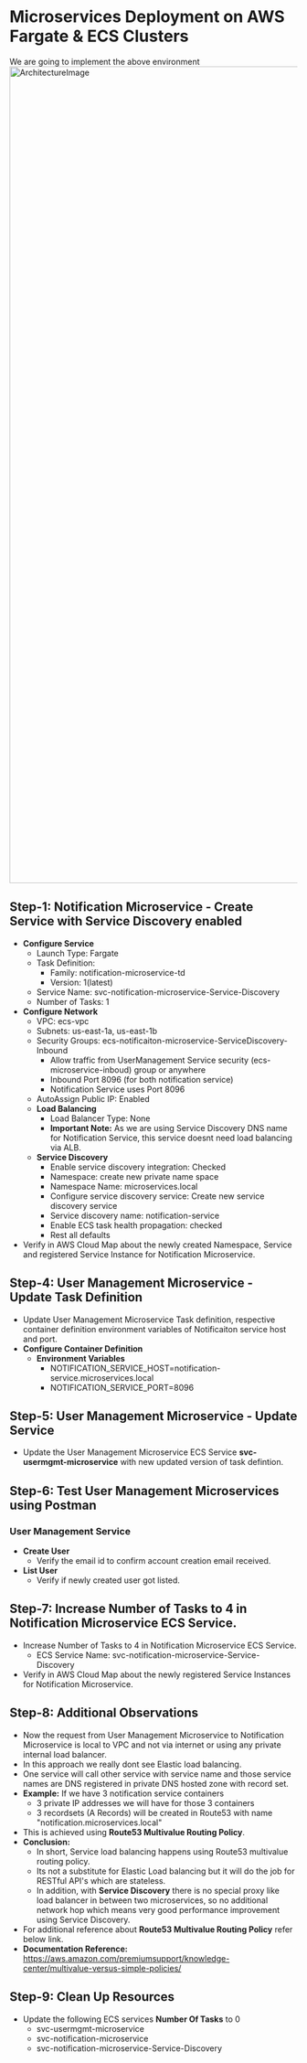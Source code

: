 # Microservices Deployment on AWS Fargate & ECS Clusters

We are going to implement the above environment
<img width="1429" alt="ArchitectureImage" src="https://user-images.githubusercontent.com/87567444/207403694-65166263-d8fd-4bdb-b63a-9101ba89eb5f.png">

## Step-1: Notification Microservice - Create Service with Service Discovery enabled
- **Configure Service**
    - Launch Type: Fargate
    - Task Definition:
        - Family: notification-microservice-td
        - Version: 1(latest) 
    - Service Name: svc-notification-microservice-Service-Discovery
    - Number of Tasks: 1
- **Configure Network**
    - VPC: ecs-vpc
    - Subnets: us-east-1a, us-east-1b
    - Security Groups: ecs-notificaiton-microservice-ServiceDiscovery-Inbound 
        - Allow traffic from UserManagement Service security (ecs-microservice-inboud) group or anywhere
        - Inbound Port 8096 (for both notification service)
        - Notification Service uses Port 8096
    - AutoAssign Public IP: Enabled        
    - **Load Balancing**
        - Load Balancer Type: None
        - **Important Note:** As we are using Service Discovery DNS name for Notification Service, this service doesnt need load balancing via ALB. 
    - **Service Discovery**
        - Enable service discovery integration: Checked
        - Namespace: create new private name space 
        - Namespace Name: microservices.local
        - Configure service discovery service: Create new service discovery service
        - Service discovery name: notification-service
        - Enable ECS task health propagation: checked
        - Rest all defaults
- Verify in AWS Cloud Map about the newly created Namespace, Service and registered Service Instance for Notification Microservice. 

## Step-4: User Management Microservice - Update Task Definition 
- Update User Management Microservice Task definition, respective container definition environment variables of Notificaiton service host and port. 
- **Configure Container Definition**
    - **Environment Variables**
        - NOTIFICATION_SERVICE_HOST=notification-service.microservices.local
        - NOTIFICATION_SERVICE_PORT=8096

## Step-5: User Management Microservice - Update Service
- Update the User Management Microservice ECS Service **svc-usermgmt-microservice** with new updated version of task defintion.

## Step-6: Test User Management Microservices using Postman
### User Management Service
- **Create User**
    - Verify the email id to confirm account creation email received.
- **List User**   
    - Verify if newly created user got listed. 

## Step-7: Increase Number of Tasks to 4 in Notification Microservice ECS Service.
- Increase Number of Tasks to 4 in Notification Microservice ECS Service.
    - ECS Service Name: svc-notification-microservice-Service-Discovery
- Verify in AWS Cloud Map about the newly registered Service Instances for Notification Microservice. 

## Step-8: Additional Observations
- Now the request from User Management Microservice to Notification Microservice is local to VPC and not via internet or using any private internal load balancer.
- In this approach we really dont see Elastic load balancing.
- One service will call other service with service name and those service names are DNS registered in private DNS hosted zone with record set.
- **Example:** If we have 3 notification service containers 
    - 3 private IP addresses we will have for those 3 containers
    - 3 recordsets (A Records) will be created in Route53 with name "notification.microservices.local"
- This is achieved using **Route53 Multivalue Routing Policy**. 
- **Conclusion:**  
    - In short, Service load balancing happens using Route53 multivalue routing policy. 
    - Its not a substitute for Elastic Load balancing but it will do the job for RESTful API's which are stateless.
    - In addition, with **Service Discovery** there is no special proxy like load balancer in between two microservices, so no additional network hop which means very good performance improvement using Service Discovery. 
- For additional reference about **Route53 Multivalue Routing Policy** refer below link.
- **Documentation Reference:** https://aws.amazon.com/premiumsupport/knowledge-center/multivalue-versus-simple-policies/

## Step-9: Clean Up Resources
- Update the following ECS services **Number Of Tasks** to 0
    - svc-usermgmt-microservice
    - svc-notification-microservice
    - svc-notification-microservice-Service-Discovery
